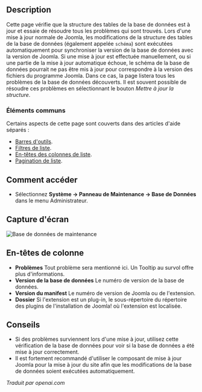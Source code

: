<!-- Filename: Help4.x:Information:_Database  / Display title: Maintenance : Base de données -->

## Description

Cette page vérifie que la structure des tables de la base de données est à jour et essaie de résoudre tous les problèmes qui sont trouvés. Lors d'une mise à jour normale de Joomla, les modifications de la structure des tables de la base de données (également appelée `schéma`) sont exécutées automatiquement pour synchroniser la version de la base de données avec la version de Joomla. Si une mise à jour est effectuée manuellement, ou si une partie de la mise à jour automatique échoue, le schéma de la base de données pourrait ne pas être mis à jour pour correspondre à la version des fichiers du programme Joomla. Dans ce cas, la page listera tous les problèmes de la base de données découverts. Il est souvent possible de résoudre ces problèmes en sélectionnant le bouton *Mettre à jour la structure*.

### Éléments communs

Certains aspects de cette page sont couverts dans des articles d'aide séparés :

* [Barres d'outils](jdocmanual?article=help/common-elements/toolbars).
* [Filtres de liste](jdocmanual?article=help/common-elements/list-filters).
* [En-têtes des colonnes de liste](jdocmanual?article=help/common-elements/list-column-headers).
* [Pagination de liste](jdocmanual?article=help/common-elements/list-pagination).

## Comment accéder

- Sélectionnez **Système → Panneau de Maintenance → Base de Données** dans le menu Administrateur.

## Capture d'écran

![Base de données de maintenance](../../../fr/images/maintenance/maintenance-database.png)

## En-têtes de colonne

- **Problèmes** Tout problème sera mentionné ici. Un Tooltip au survol
  offre plus d'informations.
- **Version de la base de données** Le numéro de version de la base de données.
- **Version du manifest** Le numéro de version de Joomla ou de l'extension.
- **Dossier** Si l'extension est un plug-in, le sous-répertoire du
  répertoire des plugins de l'installation de Joomla! où l'extension est localisée.

## Conseils

- Si des problèmes surviennent lors d'une mise à jour, utilisez cette vérification de la base de données pour voir si la base de données a été mise à jour correctement.
- Il est fortement recommandé d'utiliser le composant de mise à jour Joomla pour la mise à jour du site afin que les modifications de la base de données soient exécutées automatiquement.

*Traduit par openai.com*

